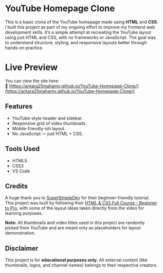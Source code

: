 # YouTube Homepage Clone

This is a basic clone of the YouTube homepage made using **HTML** and **CSS**. I built this project as part of my ongoing effort to improve my frontend web development skills.
It’s a simple attempt at recreating the YouTube layout using just HTML and CSS, with no frameworks or JavaScript. The goal was to understand structure, styling, and responsive layouts better through hands-on practice.

# Live Preview

You can view the site here:  
🔗 [https://antara25mahanty.github.io/YouTube-Homepage-Clone/](https://antara25mahanty.github.io/YouTube-Homepage-Clone/)

## Features

- YouTube-style header and sidebar.
- Responsive grid of video thumbnails.
- Mobile-friendly-ish layout.
- No JavaScript — just HTML + CSS.

## Tools Used

- HTML5
- CSS3
- VS Code

## Credits

A huge thank you to [SuperSimpleDev](https://www.youtube.com/@SuperSimpleDev) for their beginner-friendly tutorial.
This project was built by following their [HTML & CSS Full Course - Beginner to Pro](https://www.youtube.com/watch?v=G3e-cpL7ofc), with some of the layout ideas taken directly from the video for learning purposes.

**Note:** All thumbnails and video titles used in this project are randomly picked from YouTube and are meant only as placeholders for layout demonstration.

## Disclaimer

This project is for **educational purposes only**. All external content (like thumbnails, logos, and channel names) belongs to their respective creators.
